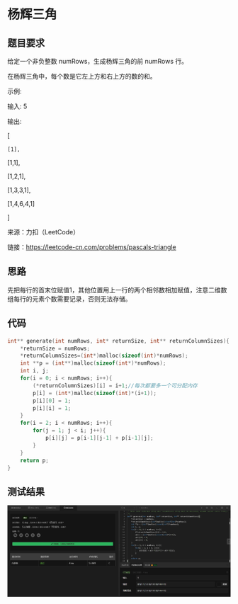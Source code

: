 # 杨辉三角
## 题目要求
给定一个非负整数 numRows，生成杨辉三角的前 numRows 行。

在杨辉三角中，每个数是它左上方和右上方的数的和。

示例:

输入: 5

输出:

[

    [1],
      
   [1,1], 
    
  [1,2,1],
   
 [1,3,3,1],
   
[1,4,6,4,1] 

]

来源：力扣（LeetCode）

链接：https://leetcode-cn.com/problems/pascals-triangle
## 思路
先把每行的首末位赋值1，其他位置用上一行的两个相邻数相加赋值，注意二维数组每行的元素个数需要记录，否则无法存储。
## 代码
```c
int** generate(int numRows, int* returnSize, int** returnColumnSizes){
    *returnSize = numRows;
    *returnColumnSizes=(int*)malloc(sizeof(int)*numRows);
    int **p = (int**)malloc(sizeof(int*)*numRows);
    int i, j;
    for(i = 0; i < numRows; i++){
        (*returnColumnSizes)[i] = i+1;//每次都要多一个可分配内存
        p[i] = (int*)malloc(sizeof(int)*(i+1));
        p[i][0] = 1;
        p[i][i] = 1;
    }
    for(i = 2; i < numRows; i++){
        for(j = 1; j < i; j++){
            p[i][j] = p[i-1][j-1] + p[i-1][j];
        }
    }
    return p;
}
```
## 测试结果
![杨辉三角](https://github.com/xycg529/Summer/blob/master/1.%E7%AE%97%E6%B3%95/%E6%9D%A8%E8%BE%89%E4%B8%89%E8%A7%92.JPG)
